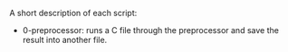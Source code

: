A short description of each script:
+ 0-preprocessor: runs a C file through the preprocessor and save the result into another file.

